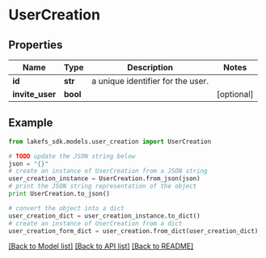 # UserCreation


## Properties
Name | Type | Description | Notes
------------ | ------------- | ------------- | -------------
**id** | **str** | a unique identifier for the user. | 
**invite_user** | **bool** |  | [optional] 

## Example

```python
from lakefs_sdk.models.user_creation import UserCreation

# TODO update the JSON string below
json = "{}"
# create an instance of UserCreation from a JSON string
user_creation_instance = UserCreation.from_json(json)
# print the JSON string representation of the object
print UserCreation.to_json()

# convert the object into a dict
user_creation_dict = user_creation_instance.to_dict()
# create an instance of UserCreation from a dict
user_creation_form_dict = user_creation.from_dict(user_creation_dict)
```
[[Back to Model list]](../README.md#documentation-for-models) [[Back to API list]](../README.md#documentation-for-api-endpoints) [[Back to README]](../README.md)


